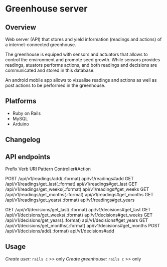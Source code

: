 # Greenhouse server

## Overview
Web server (API) that stores and yield information (readings and actions) of a internet-connected greenhouse.

The greenhouse is equiped with sensors and actuators that allows to control the environment and promote seed growth. While sensors provides readings, atuators performs actions, and both readings and decisions are communicated and stored in this database.

An android mobile app allows to vizualise readings and actions as well as post actions to be performed in the greenhouse.

## Platforms
- Ruby on Rails
- MySQL
- Arduino

## Changelog

## API endpoints
Prefix Verb URI Pattern                            Controller#Action

POST /api/v1/readings/add(.:format)         api/v1/readings#add
GET  /api/v1/readings/get_last(.:format)    api/v1/readings#get_last
GET  /api/v1/readings/get_weeks(.:format)   api/v1/readings#get_weeks
GET  /api/v1/readings/get_months(.:format)  api/v1/readings#get_months
GET  /api/v1/readings/get_years(.:format)   api/v1/readings#get_years

GET  /api/v1/decisions/get_last(.:format)   api/v1/decisions#get_last
GET  /api/v1/decisions/get_weeks(.:format)  api/v1/decisions#get_weeks
GET  /api/v1/decisions/get_years(.:format)  api/v1/decisions#get_years
GET  /api/v1/decisions/get_months(.:format) api/v1/decisions#get_months
POST /api/v1/decisions/add(.:format)        api/v1/decisions#add


## Usage
*Create user:* ```rails c``` >> only
*Create greenhouse:* ```rails c``` >> only
